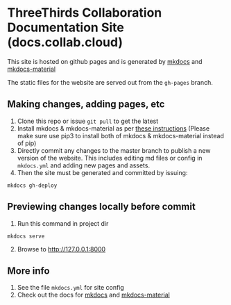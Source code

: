 # ThreeThirds Collaboration Documentation Site (docs.collab.cloud)

This site is hosted on github pages and is generated by [mkdocs](https://www.mkdocs.org) and [mkdocs-material](https://hub.docker.com/r/squidfunk/mkdocs-material/)

The static files for the website are served out from the `gh-pages` branch.

## Making changes, adding pages, etc

1. Clone this repo or issue `git pull` to get the latest
2. Install mkdocs & mkdocs-material as per [these instructions](https://squidfunk.github.io/mkdocs-material/getting-started/#installation) (Please make sure use pip3 to install both of mkdocs & mkdocs-material instead of pip)
3. Directly commit any changes to the master branch to publish a new version of the website. This includes editing md files or config in `mkdocs.yml` and adding new pages and assets.
4. Then the site must be generated and committed by issuing:

```
mkdocs gh-deploy
```

## Previewing changes locally before commit

1. Run this command in project dir

```
mkdocs serve
```

2. Browse to http://127.0.0.1:8000

## More info

1. See the file `mkdocs.yml` for site config
2. Check out the docs for [mkdocs](https://www.mkdocs.org) and [mkdocs-material](https://squidfunk.github.io/mkdocs-material)
